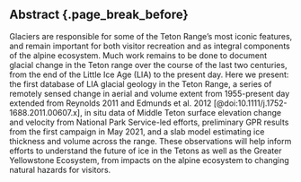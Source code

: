 ## Abstract {.page_break_before}

Glaciers are responsible for some of the Teton Range’s most iconic features, and remain important for both visitor recreation and as integral components of the alpine ecosystem. Much work remains to be done to document glacial change in the Teton range over the course of the last two centuries, from the end of the Little Ice Age (LIA) to the present day. Here we present: the first database of LIA glacial geology in the Teton Range, a series of remotely sensed change in aerial and volume extent from 1955-present day extended from Reynolds 2011 and Edmunds et al. 2012 [@doi:10.1111/j.1752-1688.2011.00607.x], in situ data of Middle Teton surface elevation change and velocity from National Park Service-led efforts, preliminary GPR results from the first campaign in May 2021, and a slab model estimating ice thickness and volume across the range. These observations will help inform efforts to understand the future of ice in the Tetons as well as the Greater Yellowstone Ecosystem, from impacts on the alpine ecosystem to changing natural hazards for visitors.


